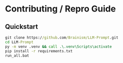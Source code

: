 # Contributing / Repro Guide

## Quickstart
```cmd
git clone https://github.com/Brainism/LLM-Prompt.git
cd LLM-Prompt
py -m venv .venv && call .\.venv\Scripts\activate
pip install -r requirements.txt
run_all.bat